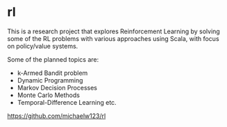 # rl
This is a research project that explores Reinforcement Learning by solving some of the RL problems with various approaches using Scala, with focus on policy/value systems.

Some of the planned topics are:
* k-Armed Bandit problem
* Dynamic Programming 
* Markov Decision Processes
* Monte Carlo Methods
* Temporal-Difference Learning etc. 


https://github.com/michaelw123/rl
